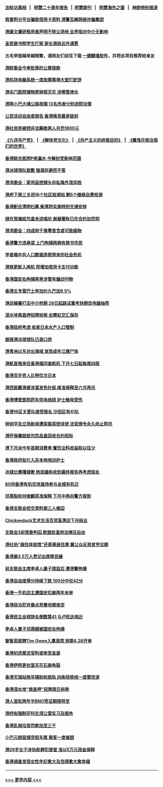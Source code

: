 #### [法轮功真相](https://github.com/gfw-breaker/truth/blob/master/README.md?t=0) &nbsp;&nbsp;|&nbsp;&nbsp; [明慧二十周年报告](https://github.com/gfw-breaker/mh-reports/blob/master/README.md?t=0) &nbsp;&nbsp;|&nbsp;&nbsp;[明慧期刊](https://github.com/gfw-breaker/mh-qikan) &nbsp;&nbsp;|&nbsp;&nbsp; [明慧海外之窗](https://github.com/gfw-breaker/mh-news/blob/master/README.md?t=0) &nbsp;&nbsp;|&nbsp;&nbsp; [神韵特别报道](https://github.com/gfw-breaker/mh-news/blob/master/shenyun.md?t=0)
#### [假冒积分平台骗取信用卡资料 港警瓦解网络诈骗集团](../pages/nsc415/n13952061.md?t=03182144) 
#### [港康文署研租用者声明不转让场地 业界指对中介无影响](../pages/nsc415/n13952058.md?t=03182144) 
#### [圣若瑟书院学生打架 家长港政总外请愿](../pages/nsc415/n13952045.md?t=03182144) 
#### 五毛举报越来越频繁，请网友们前往下载 [一键翻墙软件](https://github.com/gfw-breaker/ssr-accounts)，并将此项目推荐给亲友
#### [港财委会今审批简约公屋拨款](../pages/nsc415/n13952031.md?t=03182144) 
#### [港机场电脑系统一度故障离境大堂打蛇饼](../pages/nsc415/n13952023.md?t=03182144) 
#### [港屯门医院储物房冧假天花 涉喉管渗水](../pages/nsc415/n13952019.md?t=03182144) 
#### [港两小巴大埔公路相撞 13名伤者分别送院治理](../pages/nsc415/n13952015.md?t=03182144) 
#### [公民活动自由度报告 香港降至最差级别](../pages/nsc415/n13952013.md?t=03182144) 
#### [港社民连被控非法筹款两人共罚1800元](../pages/nsc415/n13951982.md?t=03182144) 
#### [《九评共产党》](https://github.com/begood0513/9ping.md/blob/master/README.md) &nbsp;|&nbsp; [《解体党文化》](../../../../jtdwh.md/blob/master/README.md)  &nbsp;|&nbsp; [《共产主义的终极目的》](../../../../gczydzjmd.md/blob/master/README.md) &nbsp;|&nbsp; [《魔鬼在统治我们的世界》](../../../../mgztzwmdsj.md/blob/master/README.md) 
#### [香港联合医院P座漏水 今解封受影响范围](../pages/nsc415/n13951227.md?t=03182144) 
#### [港冰球领队致歉 强调非避而不答](../pages/nsc415/n13951211.md?t=03182144) 
#### [港消委会：家用监控镜头存私隐外泄风险](../pages/nsc415/n13951200.md?t=03182144) 
#### [港府下周三关闭16个社区检测站 剩5个继续自费检测](../pages/nsc415/n13951193.md?t=03182144) 
#### [香港配合清明扫墓 柴湾将实施特别交通安排](../pages/nsc415/n13951189.md?t=03182144) 
#### [绿在观塘纸包盒未送喵坊 谢展寰称已在合约加罚则](../pages/nsc415/n13951184.md?t=03182144) 
#### [港消委会：四成肉干类零食含或可致癌物](../pages/nsc415/n13951173.md?t=03182144) 
#### [香港警方违承诺 上门拘捕两拥有禁书市民](../pages/nsc415/n13950533.md?t=03182144) 
#### [学者揭中共人口数据造假带来的社会危机](../pages/nsc415/n13950552.md?t=03182144) 
#### [港铁更新入闸机 将增加信用卡支付功能](../pages/nsc415/n13950413.md?t=03182144) 
#### [香港国安处拘捕两男涉管有煽动刊物](../pages/nsc415/n13950392.md?t=03182144) 
#### [香港五专营巴士申加价九巴加9.5%](../pages/nsc415/n13950386.md?t=03182144) 
#### [港运输署打击中介抢期 28日起路试重考快期改电脑抽签](../pages/nsc415/n13950349.md?t=03182144) 
#### [深水埗南昌押招牌拆除 由霓虹交汇保存](../pages/nsc415/n13950335.md?t=03182144) 
#### [香港政府考虑 收紧日本水产入口管制](../pages/nsc415/n13950317.md?t=03182144) 
#### [据报港冰球领队已录口供](../pages/nsc415/n13950310.md?t=03182144) 
#### [港青洲以东对出海域 发现成年江豚尸体](../pages/nsc415/n13949753.md?t=03182144) 
#### [港航首推来往香港福冈直航机 下月七日起每周四班](../pages/nsc415/n13949752.md?t=03182144) 
#### [香港百岁老人比例仅次日本](../pages/nsc415/n13949744.md?t=03182144) 
#### [港西医戴港盛涉滥发免针纸 续准保释至六月再讯](../pages/nsc415/n13949745.md?t=03182144) 
#### [香港博爱医院药车供电线损 护士触电受伤](../pages/nsc415/n13949740.md?t=03182144) 
#### [香港16区关爱队接受报名 沙田区有41队](../pages/nsc415/n13949741.md?t=03182144) 
#### [钟剑华及立场新闻遭梁振英控诽谤 法官颁令永久终止聆讯](../pages/nsc415/n13949735.md?t=03182144) 
#### [港环保署就纸包饮品盒回收合约招标](../pages/nsc415/n13949732.md?t=03182144) 
#### [港下月派今年首期消费券 餐饮业料收益较以往少](../pages/nsc415/n13949726.md?t=03182144) 
#### [香港政府拟引入非本地培训护士](../pages/nsc415/n13949721.md?t=03182144) 
#### [冰球比赛播错歌 杨润雄称收到最终报告再考虑惩处](../pages/nsc415/n13948930.md?t=03182144) 
#### [80间香港有机农场渔场参与全城有机日](../pages/nsc415/n13948924.md?t=03182144) 
#### [邓燕梨和何俊麒获准保释 下月中再向警方报到](../pages/nsc415/n13948910.md?t=03182144) 
#### [香港支联会拒交资料案三人被囚](../pages/nsc415/n13948897.md?t=03182144) 
#### [Chickeeduck艺术生活百货荃湾店下月结业](../pages/nsc415/n13948885.md?t=03182144) 
#### [支联会3前常委判囚 欧盟批滥用法律压自由](../pages/nsc415/n13948864.md?t=03182144) 
#### [港社协“侷住体验馆”还原基层住屋 冀公众反思贫穷议题](../pages/nsc415/n13948850.md?t=03182144) 
#### [香港逾3.5万人登记出席移民展](../pages/nsc415/n13948846.md?t=03182144) 
#### [前支联会主席李卓人妻子探监后 遭港警拘捕](../pages/nsc415/n13948049.md?t=03182144) 
#### [香港自由度得分持续下跌 100分中仅42分](../pages/nsc415/n13948038.md?t=03182144) 
#### [香港一手机店主遭国安扣逾两年未审](../pages/nsc415/n13947968.md?t=03182144) 
#### [香港政治犯肖像点亮曼哈顿夜空](../pages/nsc415/n13947230.md?t=03182144) 
#### [香港民主全球排名倒数第41 与卢旺达相近](../pages/nsc415/n13947495.md?t=03182144) 
#### [李卓人妻子邓燕娥被国安处拘捕](../pages/nsc415/n13947028.md?t=03182144) 
#### [黎智英就聘Tim Owen入禀高院 排期4.28开审](../pages/nsc415/n13947016.md?t=03182144) 
#### [香港初选案法官料或审至圣诞](../pages/nsc415/n13947009.md?t=03182144) 
#### [香港伊院更衣室天花石屎龟裂](../pages/nsc415/n13946977.md?t=03182144) 
#### [香港天瑞站拖车辅助轮脱轨 四条轻铁线一度要改道](../pages/nsc415/n13946956.md?t=03182144) 
#### [香港深水埗“南昌押”招牌周日拆除](../pages/nsc415/n13946944.md?t=03182144) 
#### [港人首批两年半BNO签证期限将至](../pages/nsc415/n13946939.md?t=03182144) 
#### [港府拟强制牙科生须公营实习及服务](../pages/nsc415/n13946934.md?t=03182144) 
#### [香港乱抛垃圾罚款加至三千](../pages/nsc415/n13946919.md?t=03182144) 
#### [小巴元朗猛撞货柜车尾 乘客一度被困](../pages/nsc415/n13946096.md?t=03182144) 
#### [港29岁女子涉协助罪犯提堂 准以5万元现金保释](../pages/nsc415/n13946088.md?t=03182144) 
#### [香港调查发现女性年纪愈大及住得愈大愈幸福](../pages/nsc415/n13946070.md?t=03182144) 

----
#### [ >>> 更早内容 <<< ](../indexes/nsc415-earlier.md)
